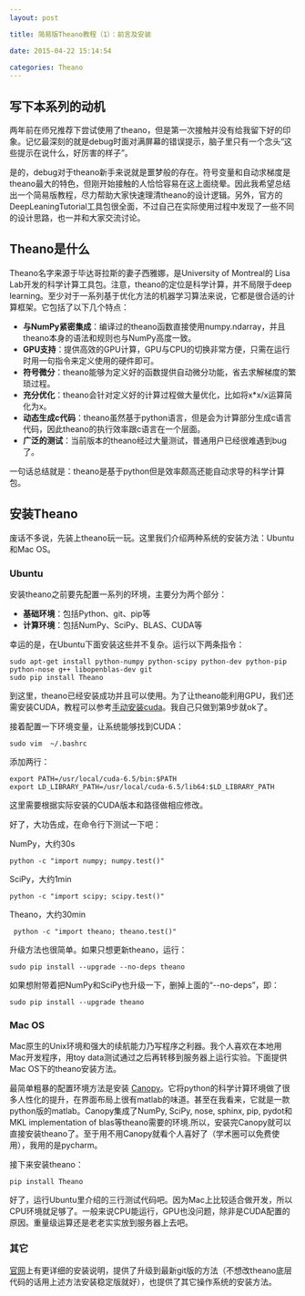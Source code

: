 ```yaml
---
layout: post

title: 简易版Theano教程（1）：前言及安装

date: 2015-04-22 15:14:54

categories: Theano
---
```


## 写下本系列的动机

两年前在师兄推荐下尝试使用了theano，但是第一次接触并没有给我留下好的印象。记忆最深刻的就是debug时面对满屏幕的错误提示，脑子里只有一个念头“这些提示在说什么，好厉害的样子”。

是的，debug对于theano新手来说就是噩梦般的存在。符号变量和自动求梯度是theano最大的特色，但刚开始接触的人恰恰容易在这上面绕晕。因此我希望总结出一个简易版教程，尽力帮助大家快速理清theano的设计逻辑。另外，官方的DeepLeaningTutorial工具包很全面，不过自己在实际使用过程中发现了一些不同的设计思路，也一并和大家交流讨论。

## Theano是什么

Theano名字来源于毕达哥拉斯的妻子西雅娜，是University of Montreal的 Lisa Lab开发的科学计算工具包。注意，theano的定位是科学计算，并不局限于deep learning。至少对于一系列基于优化方法的机器学习算法来说，它都是很合适的计算框架。它包括了以下几个特点：

- **与NumPy紧密集成**：编译过的theano函数直接使用numpy.ndarray，并且theano本身的语法和规则也与NumPy高度一致。
- **GPU支持**：提供高效的GPU计算，GPU与CPU的切换非常方便，只需在运行时用一句指令来定义使用的硬件即可。
- **符号微分**：theano能够为定义好的函数提供自动微分功能，省去求解梯度的繁琐过程。
- **充分优化**：theano会针对定义好的计算过程做大量优化，比如将x\*x/x运算简化为x。
- **动态生成c代码**：theano虽然基于python语言，但是会为计算部分生成c语言代码，因此theano的执行效率跟c语言在一个层面。
- **广泛的测试**：当前版本的theano经过大量测试，普通用户已经很难遇到bug了。

一句话总结就是：theano是基于python但是效率颇高还能自动求导的科学计算包。

## 安装Theano

废话不多说，先装上theano玩一玩。这里我们介绍两种系统的安装方法：Ubuntu和Mac OS。

### Ubuntu

安装theano之前要先配置一系列的环境，主要分为两个部分：

- **基础环境**：包括Python、git、pip等
- **计算环境**：包括NumPy、SciPy、BLAS、CUDA等

幸运的是，在Ubuntu下面安装这些并不复杂。运行以下两条指令：

	sudo apt-get install python-numpy python-scipy python-dev python-pip python-nose g++ libopenblas-dev git
	sudo pip install Theano
	
到这里，theano已经安装成功并且可以使用。为了让theano能利用GPU，我们还需安装CUDA，教程可以参考[手动安装cuda](http://blog.csdn.net/silangquan/article/details/9473613)。我自己只做到第9步就ok了。

接着配置一下环境变量，让系统能够找到CUDA：

	sudo vim  ~/.bashrc
	
添加两行：

	export PATH=/usr/local/cuda-6.5/bin:$PATH
	export LD_LIBRARY_PATH=/usr/local/cuda-6.5/lib64:$LD_LIBRARY_PATH
	
这里需要根据实际安装的CUDA版本和路径做相应修改。

好了，大功告成，在命令行下测试一下吧：

NumPy，大约30s

	python -c "import numpy; numpy.test()"
	
SciPy，大约1min

	python -c "import scipy; scipy.test()"
	
Theano，大约30min

	 python -c "import theano; theano.test()"
	
升级方法也很简单。如果只想更新theano，运行：

	sudo pip install --upgrade --no-deps theano

如果想附带着把NumPy和SciPy也升级一下，删掉上面的“--no-deps”，即：

	sudo pip install --upgrade theano

### Mac OS

Mac原生的Unix环境和强大的续航能力乃写程序之利器。我个人喜欢在本地用Mac开发程序，用toy data测试通过之后再转移到服务器上运行实验。下面提供Mac OS下的theano安装方法。

最简单粗暴的配置环境方法是安装 [Canopy](https://enthought.com/products/canopy/)。它将python的科学计算环境做了很多人性化的提升，在界面布局上很有matlab的味道。甚至在我看来，它就是一款python版的matlab。Canopy集成了NumPy, SciPy, nose, sphinx, pip, pydot和MKL implementation of blas等theano需要的环境.所以，安装完Canopy就可以直接安装theano了。至于用不用Canopy就看个人喜好了（学术圈可以免费使用），我用的是pycharm。

接下来安装theano：

	pip install Theano

好了，运行Ubuntu里介绍的三行测试代码吧。因为Mac上比较适合做开发，所以CPU环境就足够了。一般来说CPU能运行，GPU也没问题，除非是CUDA配置的原因。重量级运算还是老老实实放到服务器上去吧。

### 其它

[官网](http://deeplearning.net/software/theano/install.html#install)上有更详细的安装说明，提供了升级到最新git版的方法（不想改theano底层代码的话用上述方法安装稳定版就好），也提供了其它操作系统的安装方法。